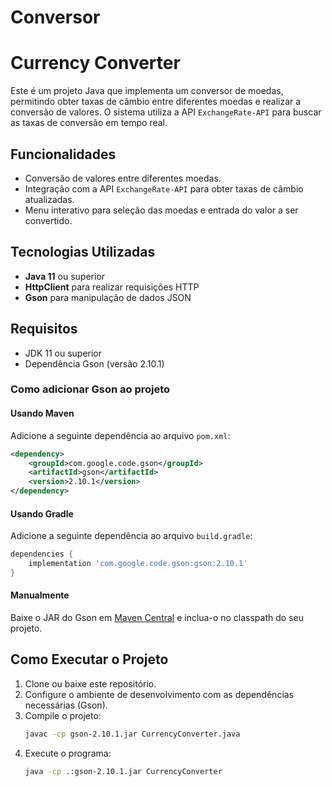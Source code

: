 # Conversor
# Currency Converter

Este é um projeto Java que implementa um conversor de moedas, permitindo obter taxas de câmbio entre diferentes moedas e realizar a conversão de valores. O sistema utiliza a API `ExchangeRate-API` para buscar as taxas de conversão em tempo real.

## Funcionalidades

- Conversão de valores entre diferentes moedas.
- Integração com a API `ExchangeRate-API` para obter taxas de câmbio atualizadas.
- Menu interativo para seleção das moedas e entrada do valor a ser convertido.

## Tecnologias Utilizadas

- **Java 11** ou superior
- **HttpClient** para realizar requisições HTTP
- **Gson** para manipulação de dados JSON

## Requisitos

- JDK 11 ou superior
- Dependência Gson (versão 2.10.1)

### Como adicionar Gson ao projeto

#### Usando Maven
Adicione a seguinte dependência ao arquivo `pom.xml`:

```xml
<dependency>
    <groupId>com.google.code.gson</groupId>
    <artifactId>gson</artifactId>
    <version>2.10.1</version>
</dependency>
```

#### Usando Gradle
Adicione a seguinte dependência ao arquivo `build.gradle`:

```gradle
dependencies {
    implementation 'com.google.code.gson:gson:2.10.1'
}
```

#### Manualmente
Baixe o JAR do Gson em [Maven Central](https://search.maven.org/artifact/com.google.code.gson/gson/2.10.1) e inclua-o no classpath do seu projeto.

## Como Executar o Projeto

1. Clone ou baixe este repositório.
2. Configure o ambiente de desenvolvimento com as dependências necessárias (Gson).
3. Compile o projeto:
   ```bash
   javac -cp gson-2.10.1.jar CurrencyConverter.java
   ```
4. Execute o programa:
   ```bash
   java -cp .:gson-2.10.1.jar CurrencyConverter
   ```
